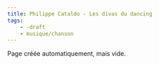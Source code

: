 ```yaml
---
title: Philippe Cataldo - Les divas du dancing
tags:
    - -draft
    - musique/chanson
---
```


Page créée automatiquement, mais vide.
